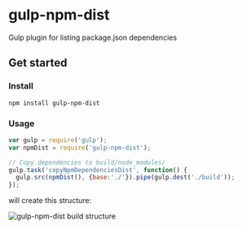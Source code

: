 # gulp-npm-dist

Gulp plugin for listing package.json dependencies

## Get started

### Install

```
npm install gulp-npm-dist
```

### Usage

```javascript
var gulp = require('gulp');
var npmDist = require('gulp-npm-dist');

// Copy dependencies to build/node_modules/
gulp.task('copyNpmDependenciesDist', function() {
  gulp.src(npmDist(), {base:'./'}).pipe(gulp.dest('./build'));
});
```
will create this structure:

![gulp-npm-dist build structure](https://monosnap.com/file/eImO2GxnmWTy6toAdkdTn537dwGJQC.png)